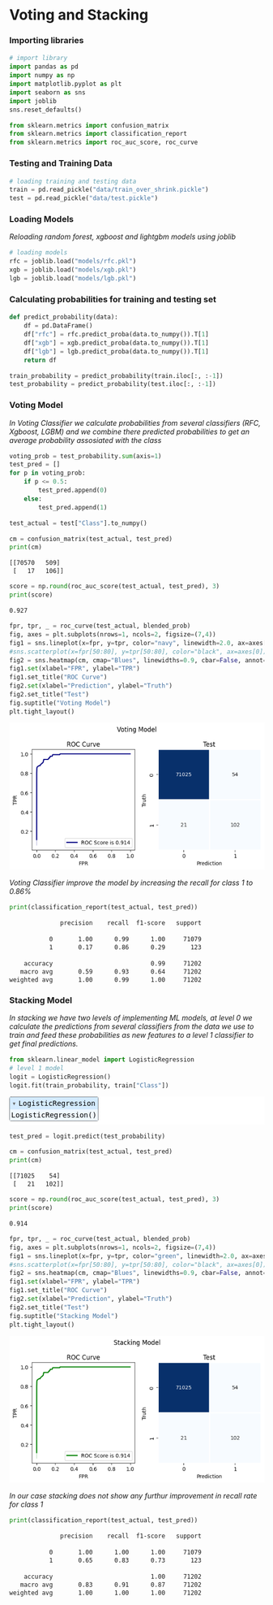 # **Voting and Stacking**

### **Importing libraries**


```python
# import library
import pandas as pd
import numpy as np
import matplotlib.pyplot as plt
import seaborn as sns
import joblib
sns.reset_defaults()
```


```python
from sklearn.metrics import confusion_matrix
from sklearn.metrics import classification_report
from sklearn.metrics import roc_auc_score, roc_curve
```

### **Testing and Training Data**


```python
# loading training and testing data
train = pd.read_pickle("data/train_over_shrink.pickle")
test = pd.read_pickle("data/test.pickle")
```

### **Loading Models**

*Reloading random forest, xgboost and lightgbm models using joblib*


```python
# loading models
rfc = joblib.load("models/rfc.pkl")
xgb = joblib.load("models/xgb.pkl")
lgb = joblib.load("models/lgb.pkl")
```

### **Calculating probabilities for training and testing set**


```python
def predict_probability(data):
    df = pd.DataFrame()
    df["rfc"] = rfc.predict_proba(data.to_numpy()).T[1]
    df["xgb"] = xgb.predict_proba(data.to_numpy()).T[1]
    df["lgb"] = lgb.predict_proba(data.to_numpy()).T[1]
    return df
```


```python
train_probability = predict_probability(train.iloc[:, :-1])
test_probability = predict_probability(test.iloc[:, :-1])
```

### **Voting Model**

*In Voting Classifier we calculate probabilities from several classifiers (RFC, Xgboost, LGBM) and we combine there predicted 
probabilities to get an average probability assosiated with the class*


```python
voting_prob = test_probability.sum(axis=1)
test_pred = []
for p in voting_prob:
    if p <= 0.5:
        test_pred.append(0)
    else:
        test_pred.append(1)
```


```python
test_actual = test["Class"].to_numpy()
```


```python
cm = confusion_matrix(test_actual, test_pred)
print(cm)
```

    [[70570   509]
     [   17   106]]



```python
score = np.round(roc_auc_score(test_actual, test_pred), 3)
print(score)
```

    0.927



```python
fpr, tpr, _ = roc_curve(test_actual, blended_prob)
fig, axes = plt.subplots(nrows=1, ncols=2, figsize=(7,4))
fig1 = sns.lineplot(x=fpr, y=tpr, color="navy", linewidth=2.0, ax=axes[0], label = f"ROC Score is {score}")
#sns.scatterplot(x=fpr[50:80], y=tpr[50:80], color="black", ax=axes[0])
fig2 = sns.heatmap(cm, cmap="Blues", linewidths=0.9, cbar=False, annot=True, fmt="d", ax=axes[1])
fig1.set(xlabel="FPR", ylabel="TPR")
fig1.set_title("ROC Curve")
fig2.set(xlabel="Prediction", ylabel="Truth")
fig2.set_title("Test")
fig.suptitle("Voting Model")
plt.tight_layout()
```


![png](output_16_0.png)


*Voting Classifier improve the model by increasing the recall for class 1 to 0.86%*


```python
print(classification_report(test_actual, test_pred))
```

                  precision    recall  f1-score   support
    
               0       1.00      0.99      1.00     71079
               1       0.17      0.86      0.29       123
    
        accuracy                           0.99     71202
       macro avg       0.59      0.93      0.64     71202
    weighted avg       1.00      0.99      1.00     71202
    


### **Stacking Model**
*In stacking we have two levels of implementing ML models, at level 0 we calculate the predictions from several classifiers from the 
data we use to train and feed these probabilities as new features to a level 1 classifier to get final predictions.*


```python
from sklearn.linear_model import LogisticRegression
# level 1 model
logit = LogisticRegression()
logit.fit(train_probability, train["Class"])
```




<style>#sk-container-id-7 {color: black;background-color: white;}#sk-container-id-7 pre{padding: 0;}#sk-container-id-7 div.sk-toggleable {background-color: white;}#sk-container-id-7 label.sk-toggleable__label {cursor: pointer;display: block;width: 100%;margin-bottom: 0;padding: 0.3em;box-sizing: border-box;text-align: center;}#sk-container-id-7 label.sk-toggleable__label-arrow:before {content: "▸";float: left;margin-right: 0.25em;color: #696969;}#sk-container-id-7 label.sk-toggleable__label-arrow:hover:before {color: black;}#sk-container-id-7 div.sk-estimator:hover label.sk-toggleable__label-arrow:before {color: black;}#sk-container-id-7 div.sk-toggleable__content {max-height: 0;max-width: 0;overflow: hidden;text-align: left;background-color: #f0f8ff;}#sk-container-id-7 div.sk-toggleable__content pre {margin: 0.2em;color: black;border-radius: 0.25em;background-color: #f0f8ff;}#sk-container-id-7 input.sk-toggleable__control:checked~div.sk-toggleable__content {max-height: 200px;max-width: 100%;overflow: auto;}#sk-container-id-7 input.sk-toggleable__control:checked~label.sk-toggleable__label-arrow:before {content: "▾";}#sk-container-id-7 div.sk-estimator input.sk-toggleable__control:checked~label.sk-toggleable__label {background-color: #d4ebff;}#sk-container-id-7 div.sk-label input.sk-toggleable__control:checked~label.sk-toggleable__label {background-color: #d4ebff;}#sk-container-id-7 input.sk-hidden--visually {border: 0;clip: rect(1px 1px 1px 1px);clip: rect(1px, 1px, 1px, 1px);height: 1px;margin: -1px;overflow: hidden;padding: 0;position: absolute;width: 1px;}#sk-container-id-7 div.sk-estimator {font-family: monospace;background-color: #f0f8ff;border: 1px dotted black;border-radius: 0.25em;box-sizing: border-box;margin-bottom: 0.5em;}#sk-container-id-7 div.sk-estimator:hover {background-color: #d4ebff;}#sk-container-id-7 div.sk-parallel-item::after {content: "";width: 100%;border-bottom: 1px solid gray;flex-grow: 1;}#sk-container-id-7 div.sk-label:hover label.sk-toggleable__label {background-color: #d4ebff;}#sk-container-id-7 div.sk-serial::before {content: "";position: absolute;border-left: 1px solid gray;box-sizing: border-box;top: 0;bottom: 0;left: 50%;z-index: 0;}#sk-container-id-7 div.sk-serial {display: flex;flex-direction: column;align-items: center;background-color: white;padding-right: 0.2em;padding-left: 0.2em;position: relative;}#sk-container-id-7 div.sk-item {position: relative;z-index: 1;}#sk-container-id-7 div.sk-parallel {display: flex;align-items: stretch;justify-content: center;background-color: white;position: relative;}#sk-container-id-7 div.sk-item::before, #sk-container-id-7 div.sk-parallel-item::before {content: "";position: absolute;border-left: 1px solid gray;box-sizing: border-box;top: 0;bottom: 0;left: 50%;z-index: -1;}#sk-container-id-7 div.sk-parallel-item {display: flex;flex-direction: column;z-index: 1;position: relative;background-color: white;}#sk-container-id-7 div.sk-parallel-item:first-child::after {align-self: flex-end;width: 50%;}#sk-container-id-7 div.sk-parallel-item:last-child::after {align-self: flex-start;width: 50%;}#sk-container-id-7 div.sk-parallel-item:only-child::after {width: 0;}#sk-container-id-7 div.sk-dashed-wrapped {border: 1px dashed gray;margin: 0 0.4em 0.5em 0.4em;box-sizing: border-box;padding-bottom: 0.4em;background-color: white;}#sk-container-id-7 div.sk-label label {font-family: monospace;font-weight: bold;display: inline-block;line-height: 1.2em;}#sk-container-id-7 div.sk-label-container {text-align: center;}#sk-container-id-7 div.sk-container {/* jupyter's `normalize.less` sets `[hidden] { display: none; }` but bootstrap.min.css set `[hidden] { display: none !important; }` so we also need the `!important` here to be able to override the default hidden behavior on the sphinx rendered scikit-learn.org. See: https://github.com/scikit-learn/scikit-learn/issues/21755 */display: inline-block !important;position: relative;}#sk-container-id-7 div.sk-text-repr-fallback {display: none;}</style><div id="sk-container-id-7" class="sk-top-container"><div class="sk-text-repr-fallback"><pre>LogisticRegression()</pre><b>In a Jupyter environment, please rerun this cell to show the HTML representation or trust the notebook. <br />On GitHub, the HTML representation is unable to render, please try loading this page with nbviewer.org.</b></div><div class="sk-container" hidden><div class="sk-item"><div class="sk-estimator sk-toggleable"><input class="sk-toggleable__control sk-hidden--visually" id="sk-estimator-id-7" type="checkbox" checked><label for="sk-estimator-id-7" class="sk-toggleable__label sk-toggleable__label-arrow">LogisticRegression</label><div class="sk-toggleable__content"><pre>LogisticRegression()</pre></div></div></div></div></div>




```python
test_pred = logit.predict(test_probability)
```


```python
cm = confusion_matrix(test_actual, test_pred)
print(cm)
```

    [[71025    54]
     [   21   102]]



```python
score = np.round(roc_auc_score(test_actual, test_pred), 3)
print(score)
```

    0.914



```python
fpr, tpr, _ = roc_curve(test_actual, blended_prob)
fig, axes = plt.subplots(nrows=1, ncols=2, figsize=(7,4))
fig1 = sns.lineplot(x=fpr, y=tpr, color="green", linewidth=2.0, ax=axes[0], label = f"ROC Score is {score}")
#sns.scatterplot(x=fpr[50:80], y=tpr[50:80], color="black", ax=axes[0])
fig2 = sns.heatmap(cm, cmap="Blues", linewidths=0.9, cbar=False, annot=True, fmt="d", ax=axes[1])
fig1.set(xlabel="FPR", ylabel="TPR")
fig1.set_title("ROC Curve")
fig2.set(xlabel="Prediction", ylabel="Truth")
fig2.set_title("Test")
fig.suptitle("Stacking Model")
plt.tight_layout()
```


![png](output_24_0.png)


*In our case stacking does not show any furthur improvement in recall rate for class 1*


```python
print(classification_report(test_actual, test_pred))
```

                  precision    recall  f1-score   support
    
               0       1.00      1.00      1.00     71079
               1       0.65      0.83      0.73       123
    
        accuracy                           1.00     71202
       macro avg       0.83      0.91      0.87     71202
    weighted avg       1.00      1.00      1.00     71202
    



```python

```
